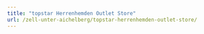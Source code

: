```yaml
---
title: "topstar Herrenhemden Outlet Store"
url: /zell-unter-aichelberg/topstar-herrenhemden-outlet-store/
---
```

